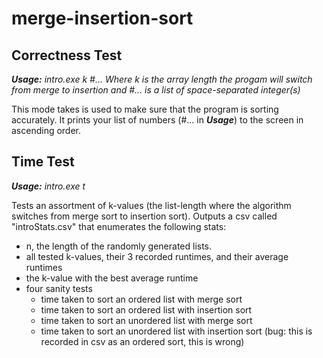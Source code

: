 # merge-insertion-sort
## Correctness Test
  ***Usage:** intro.exe k #...
  Where k is the array length the progam will switch from merge to insertion
  and #... is a list of space-separated integer(s)*

  This mode takes is used to make sure that the program is sorting accurately.
  It prints your list of numbers (#... in ***Usage***) to the screen in ascending order.

## Time Test
  ***Usage:** intro.exe t*

  Tests an assortment of k-values (the list-length where the algorithm switches from merge sort to insertion sort).
  Outputs a csv called "introStats.csv" that enumerates the following stats:
  - n, the length of the randomly generated lists.
  - all tested k-values, their 3 recorded runtimes, and their average runtimes
  - the k-value with the best average runtime
  - four sanity tests
    - time taken to sort an ordered list with merge sort
    - time taken to sort an ordered list with insertion sort
    - time taken to sort an unordered list with merge sort
    - time taken to sort an unordered list with insertion sort (bug: this is recorded in csv as an ordered sort, this is wrong)

